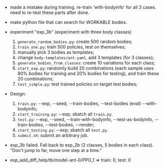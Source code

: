 * made a mistake during training. re-train 'with-bodyinfo' for all 3 cases.
  need to re-test these parts after done.

* make python file that can search for WORKABLE bodies.

* experiment "exp_3b" (experiment with three body classes)

  1. `generate_random_bodies.py`: create 500 random bodies;
  2. `train_one.py`: train 500 policies, test on themselves;
  3. manually pick 3 bodies as templates;
  4. change `body-templates/ant.yaml`, add 3 templates (for 3 classes);
  5. `generate_bodies_from_classes`: create 10 variations for each class;
  6. `start_exp.py`: randomly build 20 combinations (each sample uses 80% bodies for training and 20% bodies for testing), and train these 20 combinations;
  7. `test_simple.py`: test trained policies on target test bodies;


* Design:

  1. `train.py`: --exp, --seed, --train-bodies, --test-bodies (eval) --with-bodyinfo;
  2. `start_training.py`: --exp; sbatch all `train.py`.
  3. `test.py`: --exp, --seed, --train-with-bodyinfo, --test-as-bodyinfo, --train-bodies, --test-bodies, --render;
  4. `start_testing.py`: --exp; sbatch all `test.py`.
  5. `submit.sh`: submit an arbitrary job.

* exp_3b failed. Fall back to exp_2b (2 classes, 5 bodies in each class).
  "Don't jump to far, move one step at a time."
  

* exp_add_diff_help/tb/model-ant-0/PPO_1 => train: 0, test: 0
